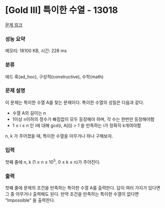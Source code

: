 # [Gold III] 특이한 수열 - 13018 

[문제 링크](https://www.acmicpc.net/problem/13018) 

### 성능 요약

메모리: 18100 KB, 시간: 228 ms

### 분류

애드 혹(ad_hoc), 구성적(constructive), 수학(math)

### 문제 설명

<p>이 문제는 특이한 수열 A를 찾는 문제이다. 특이한 수열의 성질은 다음과 같다.</p>

<ul>
	<li>수열 A의 길이는 n</li>
	<li>1이상 n이하의 정수가 빠짐없이 모두 등장해야 하며, 각 수는 한번만 등장해야함</li>
	<li>1 ≤ i ≤ n 인 i에 대해 gcd(i, A[i]) > 1 을 만족하는 i가 정확히 k개여야함</li>
</ul>

<p>n, k 가 주어졌을 때, 특이한 수열을 아무거나 하나 구해보자.</p>

### 입력 

 <p>첫째 줄에 n, k (1 ≤ n ≤ 10<sup>5</sup>, 0 ≤ k ≤ n)가 주어진다.</p>

### 출력 

 <p>첫째 줄에 문제의 조건을 만족하는 특이한 수열 A를 출력한다. 답이 여러 가지가 있다면 그 중 아무거나 출력해도 된다. 만약 조건을 만족하는 특이한 수열이 없다면 "Impossible" 을 출력한다.</p>

